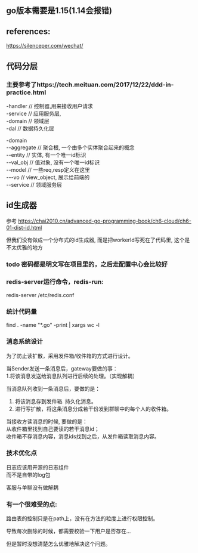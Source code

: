 ## go版本需要是1.15(1.14会报错)

## references:

https://silenceper.com/wechat/

## 代码分层

### 主要参考了https://tech.meituan.com/2017/12/22/ddd-in-practice.html

-handler // 控制器,用来接收用户请求 \
-service // 应用服务层, \
-domain // 领域层 \
-dal // 数据持久化层

-domain \
--aggregate // 聚合根, 一个由多个实体聚合起来的概念 \
--entity // 实体, 有一个唯一id标识 \
--val_obj // 值对象, 没有一个唯一id标识 \
--model // 一些req,resp定义在这里 \
---vo // view_object, 展示给前端的 \
--service // 领域服务层

## id生成器

参考 https://chai2010.cn/advanced-go-programming-book/ch6-cloud/ch6-01-dist-id.html

但我们没有做成一个分布式的id生成器, 而是把workerId写死在了代码里, 这个是不太优雅的地方

### todo 密码都是明文写在项目里的，之后走配置中心会比较好

###   

### redis-server运行命令，redis-run:

redis-server /etc/redis.conf

### 统计代码量

find . -name "*.go"  -print | xargs wc -l

### 消息系统设计

为了防止读扩散，采用发件箱/收件箱的方式进行设计。

当Sender发送一条消息后，gateway要做的事：\
1.将该消息发送给消息队列进行后续的处理。（实现解耦）

当消息队列收到一条消息后，要做的是：

1. 将该消息存到发件箱. 持久化消息。
2. 进行写扩散，将这条消息分成若干份发到群聊中的每个人的收件箱。

当接收方读消息的时候, 要做的是：\
从收件箱里找到自己要读的若干消息id；\
收件箱不存消息内容，消息ids找到之后，从发件箱读取消息内容。

### 技术优化点

日志应该用开源的日志组件 \
而不是自带的log包

客服与单聊没有做解耦 

### 有一个很难受的点: 

路由表的控制只是在path上，没有在方法的粒度上进行权限控制。

导致每次删除的时候，都需要校验一下用户是否存在...

但是暂时没想清楚怎么优雅地解决这个问题。